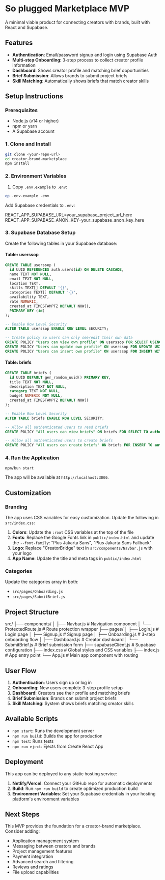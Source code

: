 # So plugged Marketplace MVP

A minimal viable product for connecting creators with brands, built with React and Supabase.

## Features

- **Authentication**: Email/password signup and login using Supabase Auth
- **Multi-step Onboarding**: 3-step process to collect creator profile information
- **Dashboard**: Shows creator profile and matching brief opportunities
- **Brief Submission**: Allows brands to submit project briefs
- **Skill Matching**: Automatically shows briefs that match creator skills

## Setup Instructions

### Prerequisites

- Node.js (v14 or higher)
- npm or yarn
- A Supabase account

### 1. Clone and Install

```bash
git clone <your-repo-url>
cd creator-brand-marketplace
npm install
```

### 2. Environment Variables

1. Copy `.env.example` to `.env`:

```bash
cp .env.example .env
```

Add Supabase credentials to `.env`:

REACT_APP_SUPABASE_URL=your_supabase_project_url_here
REACT_APP_SUPABASE_ANON_KEY=your_supabase_anon_key_here

### 3. Supabase Database Setup

Create the following tables in your Supabase database:

#### Table: userssop

```sql
CREATE TABLE userssop (
  id UUID REFERENCES auth.users(id) ON DELETE CASCADE,
  name TEXT NOT NULL,
  email TEXT NOT NULL,
  location TEXT,
  skills TEXT[] DEFAULT '{}',
  categories TEXT[] DEFAULT '{}',
  availability TEXT,
  rate NUMERIC,
  created_at TIMESTAMPTZ DEFAULT NOW(),
  PRIMARY KEY (id)
);

-- Enable Row Level Security
ALTER TABLE userssop ENABLE ROW LEVEL SECURITY;

-- Create policy so users can only see/edit their own data
CREATE POLICY "Users can view own profile" ON userssop FOR SELECT USING (auth.uid() = id);
CREATE POLICY "Users can update own profile" ON userssop FOR UPDATE USING (auth.uid() = id);
CREATE POLICY "Users can insert own profile" ON userssop FOR INSERT WITH CHECK (auth.uid() = id);
```

#### Table: briefs

```sql
CREATE TABLE briefs (
  id UUID DEFAULT gen_random_uuid() PRIMARY KEY,
  title TEXT NOT NULL,
  description TEXT NOT NULL,
  category TEXT NOT NULL,
  budget NUMERIC NOT NULL,
  created_at TIMESTAMPTZ DEFAULT NOW()
);

-- Enable Row Level Security
ALTER TABLE briefs ENABLE ROW LEVEL SECURITY;

-- Allow all authenticated users to read briefs
CREATE POLICY "All users can view briefs" ON briefs FOR SELECT TO authenticated USING (true);

-- Allow all authenticated users to create briefs
CREATE POLICY "All users can create briefs" ON briefs FOR INSERT TO authenticated WITH CHECK (true);
```

### 4. Run the Application

```bash
npm/bun start
```

The app will be available at `http://localhost:3000`.

## Customization

### Branding

The app uses CSS variables for easy customization. Update the following in `src/index.css`:

1. **Colors**: Update the `:root` CSS variables at the top of the file
2. **Fonts**: Replace the Google Fonts link in `public/index.html` and update the `--font-family`: "Plus Jakarta Sans", "Plus Jakarta Sans Fallback"
3. **Logo**: Replace "CreatorBridge" text in `src/components/Navbar.js` with your logo
4. **App Name**: Update the title and meta tags in `public/index.html`

### Categories

Update the categories array in both:

- `src/pages/Onboarding.js`
- `src/pages/SubmitBrief.js`

## Project Structure

src/
├── components/
│   ├── Navbar.js          # Navigation component
│   └── ProtectedRoute.js  # Route protection wrapper
├── pages/
│   ├── Login.js           # Login page
│   ├── Signup.js          # Signup page
│   ├── Onboarding.js      # 3-step onboarding flow
│   ├── Dashboard.js       # Creator dashboard
│   └── SubmitBrief.js     # Brief submission form
├── supabaseClient.js      # Supabase configuration
├── index.css              # Global styles and CSS variables
├── index.js               # App entry point
└── App.js                 # Main app component with routing

## User Flow

1. **Authentication**: Users sign up or log in
2. **Onboarding**: New users complete 3-step profile setup
3. **Dashboard**: Creators see their profile and matching briefs
4. **Brief Submission**: Brands can submit project briefs
5. **Skill Matching**: System shows briefs matching creator skills

## Available Scripts

- `npm start`: Runs the development server
- `npm run build`: Builds the app for production
- `npm test`: Runs tests
- `npm run eject`: Ejects from Create React App

## Deployment

This app can be deployed to any static hosting service:

1. **Netlify/Vercel**: Connect your GitHub repo for automatic deployments
2. **Build**: Run `npm run build` to create optimized production build
3. **Environment Variables**: Set your Supabase credentials in your hosting platform's environment variables

## Next Steps

This MVP provides the foundation for a creator-brand marketplace. Consider adding:

- Application management system
- Messaging between creators and brands
- Project management features
- Payment integration
- Advanced search and filtering
- Reviews and ratings
- File upload capabilities
